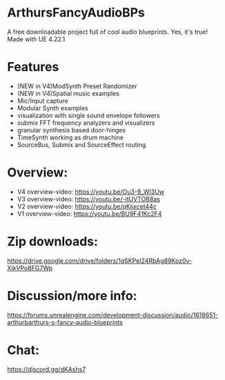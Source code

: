 # ArthursFancyAudioBPs

A free downloadable project full of cool audio blueprints. Yes, it's true!
Made with UE 4.22.1

# Features
- (NEW in V4)ModSynth Preset Randomizer
- (NEW in V4)Spatial music examples
- Mic/Input capture
- Modular Synth examples
- visualization with single sound envelope followers
- submix FFT frequency analyzers and visualizers
- granular synthesis based door-hinges
- TimeSynth working as drum machine
- SourceBus, Submix and SourceEffect routing


# Overview:

- V4 overview-video: https://youtu.be/Ou3-9_WI3Uw
- V3 overview-video: https://youtu.be/-itUVTOB8as
- V2 overview-video: https://youtu.be/qKjixcet44c
- V1 overview-video: https://youtu.be/BU9F41Kc2F4

# Zip downloads: 
https://drive.google.com/drive/folders/1qSKPeI24RbAg89Koz0v-XikVPo8FG7Wp

# Discussion/more info: 
https://forums.unrealengine.com/development-discussion/audio/1618651-arthurbarthurs-s-fancy-audio-blueprints

# Chat:
https://discord.gg/dKAshs7 
